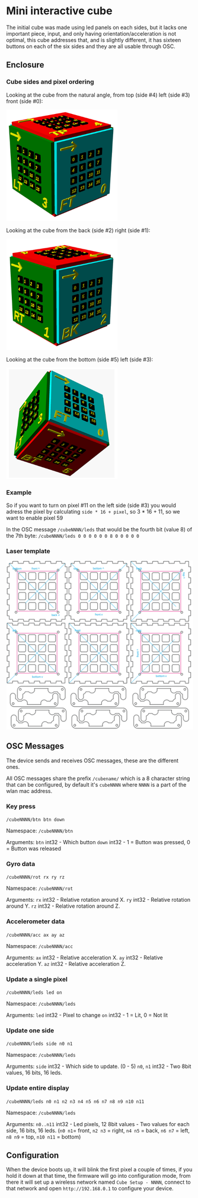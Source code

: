 # Mini interactive cube

The initial cube was made using led panels on each sides, but it lacks one important piece, input, and only having orientation/acceleration is not optimal, this cube addresses that, and is slightly different, it has sixteen buttons on each of the six sides and they are all usable through OSC.






## Enclosure



### Cube sides and pixel ordering

Looking at the cube from the natural angle, from top (side #4) left (side #3) front (side #0):

<img src="https://github.com/interactiveBrick/mini-interactive-cube/raw/master/doc/cube1.png" width="300" height="300" alt="Top/Left/Front" />

Looking at the cube from the back (side #2) right (side #1):

<img src="https://github.com/interactiveBrick/mini-interactive-cube/raw/master/doc/cube2.png" width="300" height="300" alt="Back/Right" />

Looking at the cube from the bottom (side #5) left (side #3):

<img src="https://github.com/interactiveBrick/mini-interactive-cube/raw/master/doc/cube3.png" width="300" height="300" alt="Bottom/Left" />



### Example

So if you want to turn on pixel #11 on the left side (side #3) you would adress the pixel by calculating `side * 16 + pixel`, so 3 * 16 + 11, so we want to enable pixel 59

In the OSC message `/cubeNNNN/leds` that would be the fourth bit (value 8) of the 7th byte: `/cubeNNNN/leds 0 0 0 0 0 0 8 0 0 0 0 0`







### Laser template

![Enclosure](doc/enclosure.png)





## OSC Messages

The device sends and receives OSC messages, these are the different ones.

All OSC messages share the prefix `/cubename/` which is a 8 character string that can be configured, by default it's `cubeNNNN` where `NNNN` is a part of the wlan mac address.



### Key press

`/cubeNNNN/btn btn down`

Namespace: `/cubeNNNN/btn`

Arguments:
  `btn` int32 - Which button
  `down` int32 - 1 = Button was pressed, 0 = Button was released


### Gyro data

`/cubeNNNN/rot rx ry rz`

Namespace: `/cubeNNNN/rot`

Arguments:
  `rx` int32 - Relative rotation around X.
  `ry` int32 - Relative rotation around Y.
  `rz` int32 - Relative rotation around Z.


### Accelerometer data

`/cubeNNNN/acc ax ay az`

Namespace: `/cubeNNNN/acc`

Arguments:
  `ax` int32 - Relative acceleration X.
  `ay` int32 - Relative acceleration Y.
  `az` int32 - Relative acceleration Z.



### Update a single pixel

`/cubeNNNN/leds led on`

Namespace: `/cubeNNNN/leds`

Arguments:
  `led` int32 - Pixel to change
  `on` int32 - 1 = Lit, 0 = Not lit 



### Update one side

`/cubeNNNN/leds side n0 n1`

Namespace: `/cubeNNNN/leds`

Arguments:
  `side` int32 - Which side to update. (0 - 5)
  `n0`, `n1` int32 - Two 8bit values, 16 bits, 16 leds.



### Update entire display

`/cubeNNNN/leds n0 n1 n2 n3 n4 n5 n6 n7 n8 n9 n10 n11`

Namespace: `/cubeNNNN/leds`

Arguments:
  `n0..n11` int32 - Led pixels, 12 8bit values - Two values for each side, 16 bits, 16 leds. (`n0 n1`= front, `n2 n3` = right, `n4 n5` = back, `n6 n7` = left, `n8 n9` = top, `n10 n11` = bottom)



## Configuration

When the device boots up, it will blink the first pixel a couple of times, if you hold it down at that time, the firmware will go into configuration mode, from there it will set up a wireless network named `Cube Setup - NNNN`, connect to that network and open `http://192.168.0.1` to configure your device.




